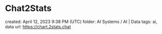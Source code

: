 # Chat2Stats

created: April 12, 2023 9:38 PM (UTC)
folder: AI Systems / AI | Data
tags: ai, data
url: https://chart.2stats.chat